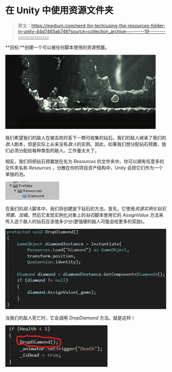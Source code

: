 # 在 Unity 中使用资源文件夹

> 原文：<https://medium.com/nerd-for-tech/using-the-resources-folder-in-unity-44d7465ab746?source=collection_archive---------19----------------------->

**目标:**创建一个可以被任何脚本使用的资源预置。

![](img/e3c551098c2b09665759fa293cac1e86.png)

我们希望我们的敌人在被击败时丢下一颗可收集的钻石。我们的敌人继承了我们的*敌人*剧本，但是实际上从来没有*敌人*的实例。因此，如果我们想分配钻石预置，我们必须分配给每种类型的敌人。工作量太大了。

相反，我们将把钻石预置放在名为 *Resources* 的文件夹中。你可以拥有任意多的文件夹名称 *Resources* ，分散在你的项目资产结构中，Unity 会把它们作为一个单独的池。

![](img/85e84e307c2b876e3e8bb6a39804b0ac.png)

在我们的*敌人*脚本中，我们将创建放下钻石的方法。首先，它使用*资源实例化钻石预置。加载*。然后它发现实例化对象上的*钻石*脚本使用它的 *AssignValue* 方法来传入这个敌人的钻石应该值多少分(更强硬的敌人可能会给更多的奖励)。

![](img/5da90847e8207e703015d031404b6189.png)

当我们的敌人死亡时，它会调用 *DropDiamond* 方法。就是这样！

![](img/bfd9430cde74e31a97c1bf7ee71e2fb1.png)